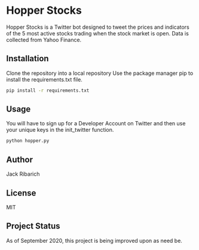 # Hopper Stocks

Hopper Stocks is a Twitter bot designed to tweet
the prices and indicators of the 5 most active
stocks trading when the stock market is open. Data
is collected from Yahoo Finance. 

## Installation

Clone the repository into a local repository
Use the package manager pip to install the
requirements.txt file. 

```bash
pip install -r requirements.txt
```

## Usage

You will have to sign up for a Developer
Account on Twitter and then use your unique keys
in the init\_twitter function. 

```python
python hopper.py
```

## Author

Jack Ribarich

## License

MIT

## Project Status

As of September 2020, this project is being
improved upon as need be.
